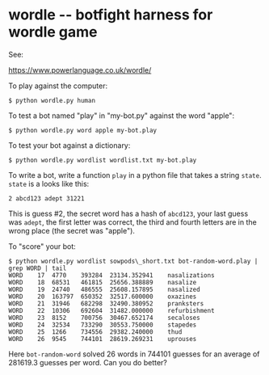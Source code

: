 wordle -- botfight harness for wordle game
==========================================

See:

https://www.powerlanguage.co.uk/wordle/

To play against the computer:

```
$ python wordle.py human
```

To test a bot named "play" in "my-bot.py" against the word "apple":

```
$ python wordle.py word apple my-bot.play
```

To test your bot against a dictionary:

```
$ python wordle.py wordlist wordlist.txt my-bot.play
```

To write a bot, write a function `play` in a python file that takes a
string `state`. `state` is a looks like this:

```2 abcd123 adept 31221```

This is guess #2, the secret word has a hash of `abcd123`, your last guess was
`adept`, the first letter was correct, the third and fourth letters are in the
wrong place (the secret was "apple").

To "score" your bot:

```
$ python wordle.py wordlist sowpods\_short.txt bot-random-word.play | grep WORD | tail
WORD	17	4770	393284	23134.352941	nasalizations
WORD	18	68531	461815	25656.388889	nasalize
WORD	19	24740	486555	25608.157895	nasalized
WORD	20	163797	650352	32517.600000	oxazines
WORD	21	31946	682298	32490.380952	pranksters
WORD	22	10306	692604	31482.000000	refurbishment
WORD	23	8152	700756	30467.652174	secaloses
WORD	24	32534	733290	30553.750000	stapedes
WORD	25	1266	734556	29382.240000	thud
WORD	26	9545	744101	28619.269231	uprouses
```

Here ```bot-random-word``` solved 26 words in 744101 guesses for an average of 281619.3
guesses per word. Can you do better?

